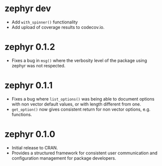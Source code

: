 # zephyr dev

* Add `with_spinner()` functionality
* Add upload of coverage results to codecov.io.

# zephyr 0.1.2

* Fixes a bug in `msg()` where the verbosity level of the package using zephyr
was not respected.

# zephyr 0.1.1

* Fixes a bug where `list_options()` was being able to document options with 
non vector default values, or with length different from one.
* `get_option()` now gives consistent return for non vector options, 
e.g. functions.

# zephyr 0.1.0

* Initial release to CRAN.
* Provides a structured framework for consistent user communication and 
configuration management for package developers.
